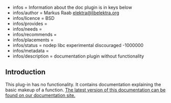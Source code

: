 - infos = Information about the doc plugin is in keys below
- infos/author = Markus Raab <elektra@libelektra.org>
- infos/licence = BSD
- infos/provides =
- infos/needs =
- infos/recommends =
- infos/placements =
- infos/status = nodep libc experimental discouraged -1000000
- infos/metadata =
- infos/description = documentation plugin without functionality

## Introduction

This plug-in has no functionality. It contains documentation explaining the basic makeup of a function. [The latest version of this documentation can be found on our documentation site.](http://doc.libelektra.org/api/latest/html/group__plugin.html)
